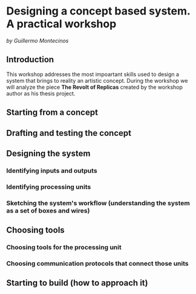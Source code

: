 # Designing a concept based system. A practical workshop
*by Guillermo Montecinos*

## Introduction
This workshop addresses the most impoartant skills used to design a system that brings to reality an artistic concept. During the workshop we will analyze the piece **The Revolt of Replicas** created by the workshop author as his thesis project.

## Starting from a concept

## Drafting and testing the concept 

## Designing the system

### Identifying inputs and outputs

### Identifying processing units

### Sketching the system's workflow (understanding the system as a set of boxes and wires)

## Choosing tools

### Choosing tools for the processing unit

### Choosing communication protocols that connect those units

## Starting to build (how to approach it)